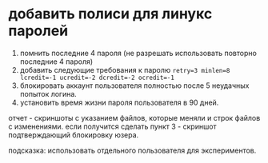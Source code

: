# добавить полиси для линукс паролей

1. помнить последние 4 пароля (не разрешать использовать повторно последние 4 пароля)
1. добавить следующие требования к паролю `retry=3 minlen=8 lcredit=-1 ucredit=-2 dcredit=-2 ocredit=-1`
1. блокировать аккаунт пользователя полностью после 5 неудачных попыток логина.
1. установить время жизни пароля пользователя в 90 дней.

отчет - скриншоты с указанием файлов, которые меняли и строк файлов с изменениями. если получится сделать пункт 3 - скриншот подтверждающий блокировку юзера.

подсказка: использовать отдельного пользователя для экспериментов.
